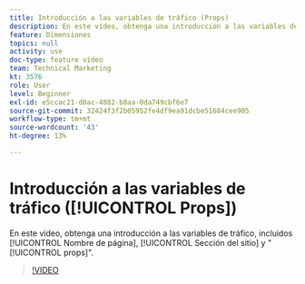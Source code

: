 ```yaml
---
title: Introducción a las variables de tráfico (Props)
description: En este vídeo, obtenga una introducción a las variables de tráfico, como Nombre de página, Sección del sitio y "props".
feature: Dimensiones
topics: null
activity: use
doc-type: feature video
team: Technical Marketing
kt: 3576
role: User
level: Beginner
exl-id: e5ccac21-d0ac-4882-b8aa-0da749cbf6e7
source-git-commit: 32424f3f2b05952fe4df9ea91dcbe51684cee905
workflow-type: tm+mt
source-wordcount: '43'
ht-degree: 13%

---
```


# Introducción a las variables de tráfico ([!UICONTROL Props])

En este vídeo, obtenga una introducción a las variables de tráfico, incluidos [!UICONTROL Nombre de página], [!UICONTROL Sección del sitio] y &quot;[!UICONTROL props]&quot;.

>[!VIDEO](https://video.tv.adobe.com/v/28767/?quality=12)
